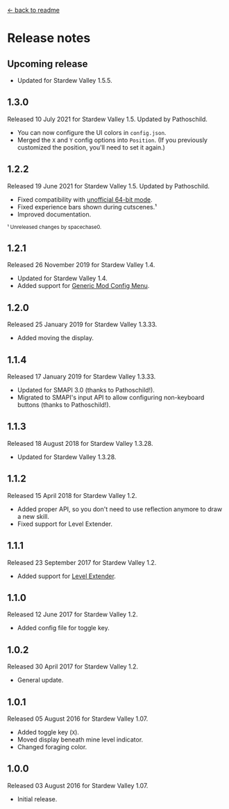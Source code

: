 ﻿﻿[← back to readme](README.md)

# Release notes
## Upcoming release
* Updated for Stardew Valley 1.5.5.

## 1.3.0
Released 10 July 2021 for Stardew Valley 1.5. Updated by Pathoschild.

* You can now configure the UI colors in `config.json`.
* Merged the `X` and `Y` config options into `Position`. (If you previously customized the position, you'll need to set it again.)

## 1.2.2
Released 19 June 2021 for Stardew Valley 1.5. Updated by Pathoschild.

* Fixed compatibility with [unofficial 64-bit mode](https://stardewvalleywiki.com/Modding:Migrate_to_64-bit_on_Windows).
* Fixed experience bars shown during cutscenes.¹
* Improved documentation.

<sup>¹ Unreleased changes by spacechase0.</sup>

## 1.2.1
Released 26 November 2019 for Stardew Valley 1.4.

* Updated for Stardew Valley 1.4.
* Added support for [Generic Mod Config Menu](https://www.nexusmods.com/stardewvalley/mods/5098).

## 1.2.0
Released 25 January 2019 for Stardew Valley 1.3.33.

* Added moving the display.

## 1.1.4
Released 17 January 2019 for Stardew Valley 1.3.33.

* Updated for SMAPI 3.0 (thanks to Pathoschild!).
* Migrated to SMAPI's input API to allow configuring non-keyboard buttons (thanks to Pathoschild!).

## 1.1.3
Released 18 August 2018 for Stardew Valley 1.3.28.

* Updated for Stardew Valley 1.3.28.

## 1.1.2
Released 15 April 2018 for Stardew Valley 1.2.

* Added proper API, so you don't need to use reflection anymore to draw a new skill.
* Fixed support for Level Extender.

## 1.1.1
Released 23 September 2017 for Stardew Valley 1.2.

* Added support for [Level Extender](https://www.nexusmods.com/stardewvalley/mods/1471).

## 1.1.0
Released 12 June 2017 for Stardew Valley 1.2.

* Added config file for toggle key.

## 1.0.2
Released 30 April 2017 for Stardew Valley 1.2.

* General update.

## 1.0.1
Released 05 August 2016 for Stardew Valley 1.07.

* Added toggle key (`X`).
* Moved display beneath mine level indicator.
* Changed foraging color. 

## 1.0.0
Released 03 August 2016 for Stardew Valley 1.07.

* Initial release.
